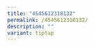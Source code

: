 ```yaml
---
title: "4545612318132"
permalink: /4545612318132/
description: ""
variant: tiptap
---
```

<p></p>
<p></p>